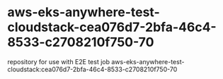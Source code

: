 # aws-eks-anywhere-test-cloudstack-cea076d7-2bfa-46c4-8533-c2708210f750-70
repository for use with E2E test job aws-eks-anywhere-test-cloudstack:cea076d7-2bfa-46c4-8533-c2708210f750-70
